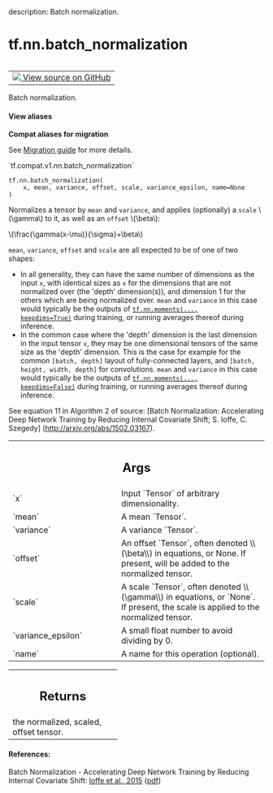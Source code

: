 description: Batch normalization.

<div itemscope itemtype="http://developers.google.com/ReferenceObject">
<meta itemprop="name" content="tf.nn.batch_normalization" />
<meta itemprop="path" content="Stable" />
</div>

# tf.nn.batch_normalization

<!-- Insert buttons and diff -->

<table class="tfo-notebook-buttons tfo-api nocontent" align="left">
<td>
  <a target="_blank" href="https://github.com/tensorflow/tensorflow/blob/r2.4/tensorflow/python/ops/nn_impl.py#L1496-L1564">
    <img src="https://www.tensorflow.org/images/GitHub-Mark-32px.png" />
    View source on GitHub
  </a>
</td>
</table>



Batch normalization.

<section class="expandable">
  <h4 class="showalways">View aliases</h4>
  <p>
<b>Compat aliases for migration</b>
<p>See
<a href="https://www.tensorflow.org/guide/migrate">Migration guide</a> for
more details.</p>
<p>`tf.compat.v1.nn.batch_normalization`</p>
</p>
</section>

<pre class="devsite-click-to-copy prettyprint lang-py tfo-signature-link">
<code>tf.nn.batch_normalization(
    x, mean, variance, offset, scale, variance_epsilon, name=None
)
</code></pre>



<!-- Placeholder for "Used in" -->

Normalizes a tensor by `mean` and `variance`, and applies (optionally) a
`scale` \\(\gamma\\) to it, as well as an `offset` \\(\beta\\):

\\(\frac{\gamma(x-\mu)}{\sigma}+\beta\\)

`mean`, `variance`, `offset` and `scale` are all expected to be of one of two
shapes:

  * In all generality, they can have the same number of dimensions as the
    input `x`, with identical sizes as `x` for the dimensions that are not
    normalized over (the 'depth' dimension(s)), and dimension 1 for the
    others which are being normalized over.
    `mean` and `variance` in this case would typically be the outputs of
    <a href="../../tf/nn/moments.md"><code>tf.nn.moments(..., keepdims=True)</code></a> during training, or running averages
    thereof during inference.
  * In the common case where the 'depth' dimension is the last dimension in
    the input tensor `x`, they may be one dimensional tensors of the same
    size as the 'depth' dimension.
    This is the case for example for the common `[batch, depth]` layout of
    fully-connected layers, and `[batch, height, width, depth]` for
    convolutions.
    `mean` and `variance` in this case would typically be the outputs of
    <a href="../../tf/nn/moments.md"><code>tf.nn.moments(..., keepdims=False)</code></a> during training, or running averages
    thereof during inference.

See equation 11 in Algorithm 2 of source:
[Batch Normalization: Accelerating Deep Network Training by
Reducing Internal Covariate Shift; S. Ioffe, C. Szegedy]
(http://arxiv.org/abs/1502.03167).

<!-- Tabular view -->
 <table class="responsive fixed orange">
<colgroup><col width="214px"><col></colgroup>
<tr><th colspan="2"><h2 class="add-link">Args</h2></th></tr>

<tr>
<td>
`x`
</td>
<td>
Input `Tensor` of arbitrary dimensionality.
</td>
</tr><tr>
<td>
`mean`
</td>
<td>
A mean `Tensor`.
</td>
</tr><tr>
<td>
`variance`
</td>
<td>
A variance `Tensor`.
</td>
</tr><tr>
<td>
`offset`
</td>
<td>
An offset `Tensor`, often denoted \\(\beta\\) in equations, or
None. If present, will be added to the normalized tensor.
</td>
</tr><tr>
<td>
`scale`
</td>
<td>
A scale `Tensor`, often denoted \\(\gamma\\) in equations, or
`None`. If present, the scale is applied to the normalized tensor.
</td>
</tr><tr>
<td>
`variance_epsilon`
</td>
<td>
A small float number to avoid dividing by 0.
</td>
</tr><tr>
<td>
`name`
</td>
<td>
A name for this operation (optional).
</td>
</tr>
</table>



<!-- Tabular view -->
 <table class="responsive fixed orange">
<colgroup><col width="214px"><col></colgroup>
<tr><th colspan="2"><h2 class="add-link">Returns</h2></th></tr>
<tr class="alt">
<td colspan="2">
the normalized, scaled, offset tensor.
</td>
</tr>

</table>



#### References:

Batch Normalization - Accelerating Deep Network Training by Reducing
Internal Covariate Shift:
  [Ioffe et al., 2015](http://arxiv.org/abs/1502.03167)
  ([pdf](http://proceedings.mlr.press/v37/ioffe15.pdf))
